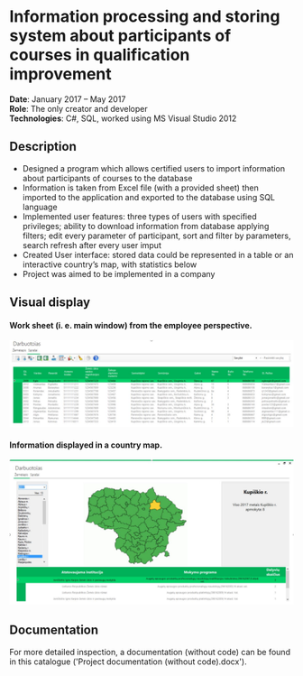 # Information processing and storing system about participants of courses in qualification improvement 
**Date**:	January 2017 – May 2017  
**Role**:	The only creator and developer  
**Technologies**:	C#, SQL, worked using MS Visual Studio 2012  

## Description	
  *	Designed a program which allows certified users to import information about participants of courses to the database
  *	Information is taken from Excel file (with a provided sheet) then imported to the application and exported to the database using SQL language
  *	Implemented user features: three types of users with specified privileges; ability to download information from database applying filters; edit every parameter of participant, sort and filter by parameters, search refresh after every user imput
  *	Created User interface: stored data could be represented in a table or an interactive country’s map, with statistics below
  *	Project was aimed to be implemented in a company

## Visual display
#### Work sheet (i. e. main window) from the employee perspective.  
![alt text](Main_window.JPG)  
  
#### Information displayed in a country map.  
  
![alt text](UI_Map.JPG)

## Documentation

For more detailed inspection, a documentation (without code) can be found in this catalogue ('Project documentation (without code).docx').

